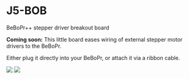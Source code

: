 # J5-BOB
BeBoPr++ stepper driver breakout board

**Coming soon:**
This little board eases wiring of external stepper motor drivers to the BeBoPr.

Either plug it directly into your BeBoPr, or attach it via a ribbon cable.

![](http://imageshack.com/a/img901/4851/CvXVNr.png)
![](http://imageshack.com/a/img538/2626/YOj9js.png)
